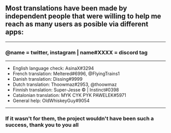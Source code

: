 ## Most translations have been made by independent people that were willing to help me reach as many users as posible via different apps:

---

### @name = twitter, instagram | name#XXXX = discord tag

---

- English language check: AsinaX#3294
- French translation: Meltered#6996, @FlyingTrains1
- Danish translation: Dissing#9999
- Dutch translation: Thoowmaz#2953, @thoowmaz
- Finnish translation: Super-Jesse © | Instinct#0398
- Catalonian translation: MYK CYK PYK PAWELEK#5971
- General help: OldWhiskeyGuy#9054

---


### If it wasn't for them, the project wouldn't have been such a success, thank you to you all
